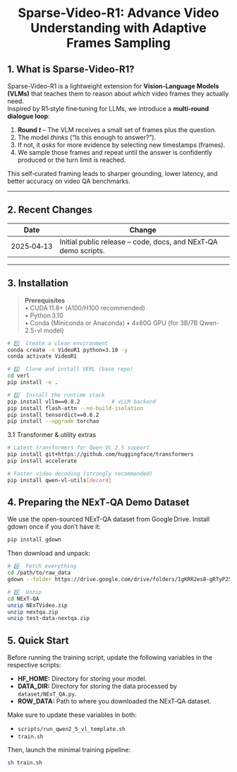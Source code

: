 <h1 style="text-align: center;">Sparse-Video-R1: Advance Video Understanding with Adaptive Frames Sampling</h1>

## 1. What is Sparse-Video-R1?
Sparse-Video-R1 is a lightweight extension for **Vision‑Language Models (VLMs)** that teaches them to reason about *which* video frames they actually need.  
Inspired by R1‑style fine‑tuning for LLMs, we introduce a **multi‑round dialogue loop**:

1. **Round *t*** – The VLM receives a small set of frames plus the question.  
2. The model *thinks* (“Is this enough to answer?”).  
3. If not, it *asks* for more evidence by selecting new timestamps (frames).  
4. We sample those frames and repeat until the answer is confidently produced or the turn limit is reached.

This self‑curated framing leads to sharper grounding, lower latency, and better accuracy on video QA benchmarks.

---

## 2. Recent Changes
| Date       | Change                                               |
|------------|------------------------------------------------------|
| 2025‑04‑13 | Initial public release – code, docs, and NExT‑QA demo scripts. |

---

## 3. Installation

> **Prerequisites**  
> • CUDA 11.8+ (A100/H100 recommended)  
> • Python 3.10  
> • Conda (Miniconda or Anaconda)
> • 4x80G GPU (for 3B/7B Qwen-2.5-vl model)

```bash
# 1️⃣  Create a clean environment
conda create -n VideoR1 python=3.10 -y
conda activate VideoR1

# 2️⃣  Clone and install VERL (base repo)
cd verl
pip install -e .

# 3️⃣  Install the runtime stack
pip install vllm==0.8.2          # vLLM backend
pip install flash-attn --no-build-isolation
pip install tensordict==0.6.2
pip install --upgrade torchao    
```
3.1  Transformer & utility extras
```bash
# Latest transformers for Qwen‑VL 2.5 support
pip install git+https://github.com/huggingface/transformers
pip install accelerate

# Faster video decoding (strongly recommended)
pip install qwen-vl-utils[decord]
```

## 4. Preparing the NExT‑QA Demo Dataset
We use the open-sourced NExT-QA dataset from Google Drive.
Install gdown once if you don’t have it:
```bash
pip install gdown
```
Then download and unpack:
```bash
# 4️⃣  Fetch everything
cd /path/to/raw_data
gdown --folder https://drive.google.com/drive/folders/1gKRR2es8-gRTyP25CvrrVtV6aN5UxttF

# 5️⃣  Unzip
cd NExT-QA
unzip NExTVideo.zip
unzip nextqa.zip
unzip test-data-nextqa.zip
```

## 5. Quick Start

Before running the training script, update the following variables in the respective scripts:

- **HF_HOME:** Directory for storing your model.
- **DATA_DIR:** Directory for storing the data processed by `dataset/NExT_QA.py`.
- **ROW_DATA:** Path to where you downloaded the NExT‑QA dataset.

Make sure to update these variables in both:
- `scripts/run_qwen2_5_vl_template.sh`
- `train.sh`

Then, launch the minimal training pipeline:
```bash
sh train.sh
